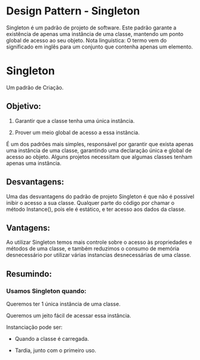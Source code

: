 # Design Pattern - Singleton
Singleton é um padrão de projeto de software. Este padrão garante a existência de apenas uma instância de uma classe, mantendo um ponto global de acesso ao seu objeto. Nota linguística: O termo vem do significado em inglês para um conjunto que contenha apenas um elemento.

# Singleton 
Um padrão de Criação.

## Objetivo:
1. Garantir que a classe tenha uma única instância.

2. Prover um meio global de acesso a essa instância.

É um dos padrões mais simples, responsável por garantir que exista apenas uma instância de uma classe, garantindo uma declaração única e global de acesso ao objeto. Alguns projetos necessitam que algumas classes tenham apenas uma instância.

## Desvantagens:
Uma das desvantagens do padrão de projeto Singleton é que não é possível inibir o acesso a sua classe. Qualquer parte do código por chamar o método Instance(), pois ele é estático, e ter acesso aos dados da classe.

## Vantagens: 
Ao utilizar Singleton temos mais controle sobre o acesso às propriedades e métodos de uma classe, e também reduzimos o consumo de memória desnecessário por utilizar várias instancias desnecessárias de uma classe.

## Resumindo:
### Usamos Singleton quando:

Queremos ter 1 única instância de uma classe.

Queremos um jeito fácil de acessar essa instância.

Instanciação pode ser:

- Quando a classe é carregada.

- Tardia, junto com o primeiro uso.


